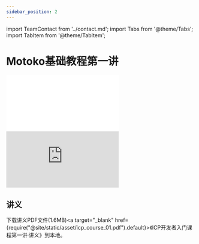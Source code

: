 ```yaml
---
sidebar_position: 2
---
```


import TeamContact from '../contact.md';
import Tabs from '@theme/Tabs';
import TabItem from '@theme/TabItem';

# Motoko基础教程第一讲

<Tabs>
  <TabItem value="B站" label="B站" default>
    <div class="video-container">
        <iframe src="//player.bilibili.com/player.html?aid=896826416&bvid=BV1DA4y1o77N&cid=1196190712&page=1" scrolling="no" border="0" frameborder="no" framespacing="0" allowfullscreen="true"> </iframe>
    </div>
  </TabItem>
  <TabItem value="Youtube" label="Youtube">
    <div class="video-container">
        <iframe src="https://www.youtube.com/embed/JUOMPMOAETw" title="YouTube video player" frameborder="0" allow="accelerometer; autoplay; clipboard-write; encrypted-media; gyroscope; picture-in-picture; web-share" allowfullscreen></iframe>
    </div>
  </TabItem>
</Tabs>

## 讲义

下载讲义PDF文件(1.6MB)<a target="\_blank" href={require("@site/static/asset/icp_course_01.pdf").default}>《ICP开发者入门课程第一讲·讲义》</a>到本地。

<TeamContact />